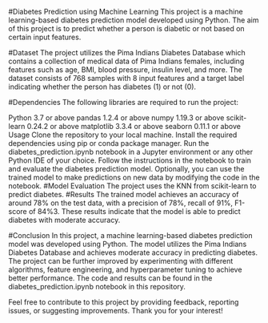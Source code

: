 #Diabetes Prediction using Machine Learning
This project is a machine learning-based diabetes prediction model developed using Python. The aim of this project is to predict whether a person is diabetic or not based on certain input features.

#Dataset
The project utilizes the Pima Indians Diabetes Database which contains a collection of medical data of Pima Indians females, including features such as age, BMI, blood pressure, insulin level, and more. The dataset consists of 768 samples with 8 input features and a target label indicating whether the person has diabetes (1) or not (0).

#Dependencies
The following libraries are required to run the project:

Python 3.7 or above
pandas 1.2.4 or above
numpy 1.19.3 or above
scikit-learn 0.24.2 or above
matplotlib 3.3.4 or above
seaborn 0.11.1 or above
Usage
Clone the repository to your local machine.
Install the required dependencies using pip or conda package manager.
Run the diabetes_prediction.ipynb notebook in a Jupyter environment or any other Python IDE of your choice.
Follow the instructions in the notebook to train and evaluate the diabetes prediction model.
Optionally, you can use the trained model to make predictions on new data by modifying the code in the notebook.
#Model Evaluation
The project uses the KNN from scikit-learn to predict diabetes. 
#Results
The trained model achieves an accuracy of around 78% on the test data, with a precision of 78%, recall of 91%, F1-score of 84%3. These results indicate that the model is able to predict diabetes with moderate accuracy.

#Conclusion
In this project, a machine learning-based diabetes prediction model was developed using Python. The model utilizes the Pima Indians Diabetes Database and achieves moderate accuracy in predicting diabetes. The project can be further improved by experimenting with different algorithms, feature engineering, and hyperparameter tuning to achieve better performance. The code and results can be found in the diabetes_prediction.ipynb notebook in this repository.

Feel free to contribute to this project by providing feedback, reporting issues, or suggesting improvements. Thank you for your interest!

